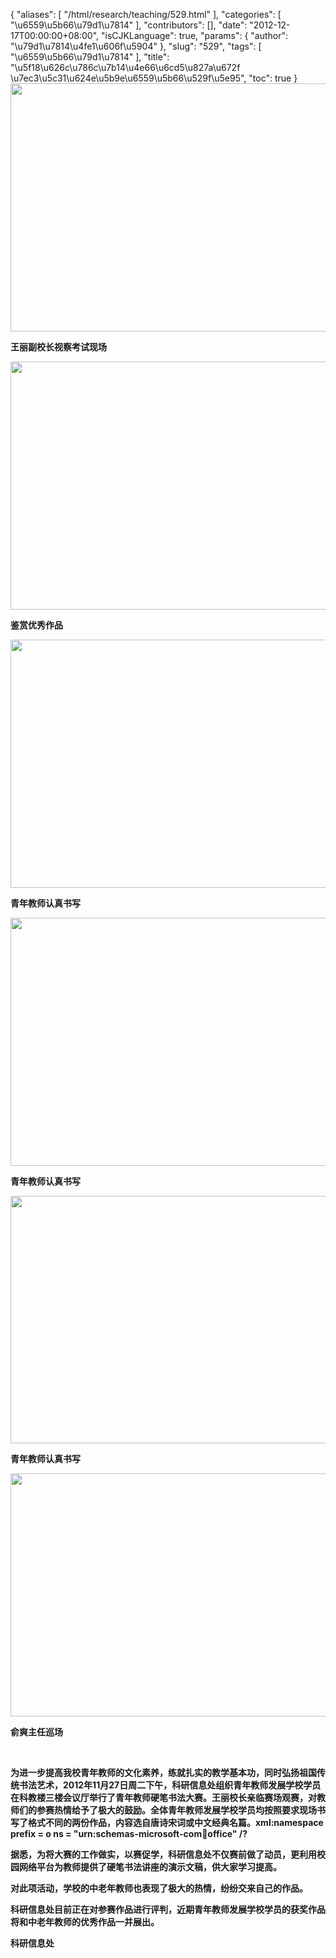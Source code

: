 {
    "aliases": [
        "/html/research/teaching/529.html"
    ],
    "categories": [
        "\u6559\u5b66\u79d1\u7814"
    ],
    "contributors": [],
    "date": "2012-12-17T00:00:00+08:00",
    "isCJKLanguage": true,
    "params": {
        "author": "\u79d1\u7814\u4fe1\u606f\u5904"
    },
    "slug": "529",
    "tags": [
        "\u6559\u5b66\u79d1\u7814"
    ],
    "title": "\u5f18\u626c\u786c\u7b14\u4e66\u6cd5\u827a\u672f \u7ec3\u5c31\u624e\u5b9e\u6559\u5b66\u529f\u5e95",
    "toc": true
}
**<img
    src="https://cdn.tfls.online/mirror/full/2838f465f82ef1af5e56cef83e99b0f7968ffe01.jpg"
    style="display:block;margin-left:auto;margin-right:auto;"
    decoding="async"
    fetchpriority="auto"
    loading="lazy"
    height="397"
    width="600"
/>**

**王丽副校长视察考试现场**

**<img
    src="https://cdn.tfls.online/mirror/full/184948aa7e843fc40138b77979fb3c02ac289170.jpg"
    style="display:block;margin-left:auto;margin-right:auto;"
    decoding="async"
    fetchpriority="auto"
    loading="lazy"
    height="397"
    width="600"
/>**

**鉴赏优秀作品**

**<img
    src="https://cdn.tfls.online/mirror/full/3d3286cc845150b748edd93d6251071c22eed54e.jpg"
    style="display:block;margin-left:auto;margin-right:auto;"
    decoding="async"
    fetchpriority="auto"
    loading="lazy"
    height="397"
    width="600"
/>**

**青年教师认真书写**

**<img
    src="https://cdn.tfls.online/mirror/full/98e21285112ffe1e3d6103f9539a48ca465c9e7c.jpg"
    style="display:block;margin-left:auto;margin-right:auto;"
    decoding="async"
    fetchpriority="auto"
    loading="lazy"
    height="397"
    width="600"
/>**

**青年教师认真书写**

**<img
    src="https://cdn.tfls.online/mirror/full/5e57e532ea4ce8011e1cb9ef6a31bc18b10e1fbd.jpg"
    style="display:block;margin-left:auto;margin-right:auto;"
    decoding="async"
    fetchpriority="auto"
    loading="lazy"
    height="396"
    width="600"
/>**

**青年教师认真书写**

**<img
    src="https://cdn.tfls.online/mirror/full/ad9d10ddbd0821f23e5a14df8bd209feac0fba50.jpg"
    style="display:block;margin-left:auto;margin-right:auto;"
    decoding="async"
    fetchpriority="auto"
    loading="lazy"
    height="389"
    width="600"
/>**

**俞爽主任巡场**

 

**为进一步提高我校青年教师的文化素养，练就扎实的教学基本功，同时弘扬祖国传统书法艺术，2012年11月27日周二下午，科研信息处组织青年教师发展学校学员在科教楼三楼会议厅举行了青年教师硬笔书法大赛。王丽校长亲临赛场观赛，对教师们的参赛热情给予了极大的鼓励。全体青年教师发展学校学员均按照要求现场书写了格式不同的两份作品，内容选自唐诗宋词或中文经典名篇。xml:namespace prefix = o ns = "urn:schemas-microsoft-com:office:office" /?**

**据悉，为将大赛的工作做实，以赛促学，科研信息处不仅赛前做了动员，更利用校园网络平台为教师提供了硬笔书法讲座的演示文稿，供大家学习提高。**

**对此项活动，学校的中老年教师也表现了极大的热情，纷纷交来自己的作品。**

**科研信息处目前正在对参赛作品进行评判，近期青年教师发展学校学员的获奖作品将和中老年教师的优秀作品一并展出。**

**科研信息处**

